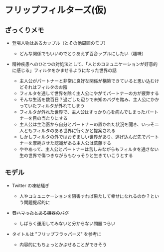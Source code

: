# フリップフィルターズ(仮)

## ざっくりメモ

* 登場人物はあるカップル（とその他周囲のモブ）

  * どんな関係でもいいのでとりあえず百合ップルにしたい（趣味）

* 精神疾患へのひとつの対処法として、「人とのコミュニケーションが好意的に感じる」フィルタをかませるようになった世界の話

  * 主人公がパートナーと非常に良好な関係が構築できていると思い込むけどそれはフィルタのお陰
  * フィルタを通して世界を除く主人公にやがてパートナーの方が疲弊する
  * そんな生活を数百日？過ごした辺りで未知のバグを踏み、主人公にかかっていたフィルタが外れてしまう
  * フィルタが外れた世界で、主人公はすっかり心を病んでしまったパートナーを目の当たりにする
  * 主人公は主治医から自分とパートナーの置かれた状況を聞き、いっそ二人ともフィルタのある世界に行くかと提案される
  * しかしフィルタの外ではおぞましい世界があり、逃げ込んだ先でパートナーを摩耗させた認識がある主人公は葛藤する
  * ややあって、主人公とパートナーは苦しみながらもフィルタを通さない生の世界で傷つきながらもひっそりと生きていこうとする

## モデル

* Twitter の凍結騒ぎ

  * 人やコミュニケーションを阻害すれば果たして幸せになれるのか？という問題提起的に

* ~~昔ハマったとある機器のバグ~~

  * しばらく運用してみないと分からない問題つらい

* タイトルは "フリップフラッパーズ" を参考に

  * 内容的にもちょっとかぶせることができそう
